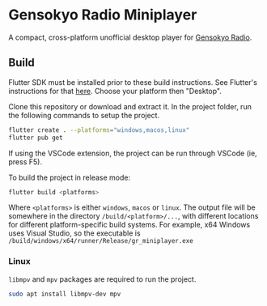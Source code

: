 # Gensokyo Radio Miniplayer

A compact, cross-platform unofficial desktop player for [Gensokyo Radio](https://app.gensokyoradio.net/).

## Build

Flutter SDK must be installed prior to these build instructions. See Flutter's instructions for that [here](https://docs.flutter.dev/get-started/install). Choose your platform then "Desktop".

Clone this repository or download and extract it. In the project folder, run the following commands to setup the project.

```bash
flutter create . --platforms="windows,macos,linux"
flutter pub get
```

If using the VSCode extension, the project can be run through VSCode (ie, press F5).

To build the project in release mode:

```bash
flutter build <platforms>
```

Where `<platforms>` is either `windows`, `macos` or `linux`. The output file will be somewhere in the directory `/build/<platform>/...`, with different locations for different platform-specific build systems. For example, x64 Windows uses Visual Studio, so the executable is `/build/windows/x64/runner/Release/gr_miniplayer.exe`

### Linux

`libmpv` and `mpv` packages are required to run the project.

```bash
sudo apt install libmpv-dev mpv
```
